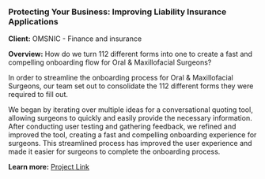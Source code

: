 ### Protecting Your Business: Improving Liability Insurance Applications

**Client:** OMSNIC - Finance and insurance

**Overview:** How do we turn 112 different forms into one to create a fast and compelling onboarding flow for Oral & Maxillofacial Surgeons?

In order to streamline the onboarding process for Oral & Maxillofacial Surgeons, our team set out to consolidate the 112 different forms they were required to fill out.

We began by iterating over multiple ideas for a conversational quoting tool, allowing surgeons to quickly and easily provide the necessary information. After conducting user testing and gathering feedback, we refined and improved the tool, creating a fast and compelling onboarding experience for surgeons. This streamlined process has improved the user experience and made it easier for surgeons to complete the onboarding process.

**Learn more:** [Project Link](https://quickquote.fortressins.com/)
